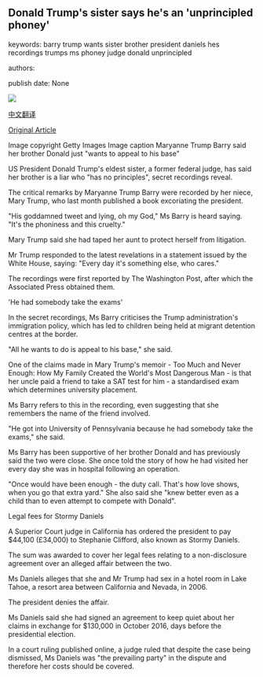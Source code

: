 ## Donald Trump's sister says he's an 'unprincipled phoney'

keywords: barry trump wants sister brother president daniels hes recordings trumps ms phoney judge donald unprincipled

authors: 

publish date: None

![](https://ichef.bbci.co.uk/news/1024/branded_news/9693/production/_114074583_gettyimages-81510354.jpg)

[中文翻译](Donald%20Trump%27s%20sister%20says%20he%27s%20an%20%27unprincipled%20phoney%27_zh.md)

[Original Article](https://www.bbc.com/news/world-us-canada-53881222)

Image copyright Getty Images Image caption Maryanne Trump Barry said her brother Donald just "wants to appeal to his base"

US President Donald Trump's eldest sister, a former federal judge, has said her brother is a liar who "has no principles", secret recordings reveal.

The critical remarks by Maryanne Trump Barry were recorded by her niece, Mary Trump, who last month published a book excoriating the president.

"His goddamned tweet and lying, oh my God," Ms Barry is heard saying. "It's the phoniness and this cruelty."

Mary Trump said she had taped her aunt to protect herself from litigation.

Mr Trump responded to the latest revelations in a statement issued by the White House, saying: "Every day it's something else, who cares."

The recordings were first reported by The Washington Post, after which the Associated Press obtained them.

'He had somebody take the exams'

In the secret recordings, Ms Barry criticises the Trump administration's immigration policy, which has led to children being held at migrant detention centres at the border.

"All he wants to do is appeal to his base," she said.

One of the claims made in Mary Trump's memoir - Too Much and Never Enough: How My Family Created the World's Most Dangerous Man - is that her uncle paid a friend to take a SAT test for him - a standardised exam which determines university placement.

Ms Barry refers to this in the recording, even suggesting that she remembers the name of the friend involved.

"He got into University of Pennsylvania because he had somebody take the exams," she said.

Ms Barry has been supportive of her brother Donald and has previously said the two were close. She once told the story of how he had visited her every day she was in hospital following an operation.

"Once would have been enough - the duty call. That's how love shows, when you go that extra yard." She also said she "knew better even as a child than to even attempt to compete with Donald".

Legal fees for Stormy Daniels

A Superior Court judge in California has ordered the president to pay $44,100 (£34,000) to Stephanie Clifford, also known as Stormy Daniels.

The sum was awarded to cover her legal fees relating to a non-disclosure agreement over an alleged affair between the two.

Ms Daniels alleges that she and Mr Trump had sex in a hotel room in Lake Tahoe, a resort area between California and Nevada, in 2006.

The president denies the affair.

Ms Daniels said she had signed an agreement to keep quiet about her claims in exchange for $130,000 in October 2016, days before the presidential election.

In a court ruling published online, a judge ruled that despite the case being dismissed, Ms Daniels was "the prevailing party" in the dispute and therefore her costs should be covered.